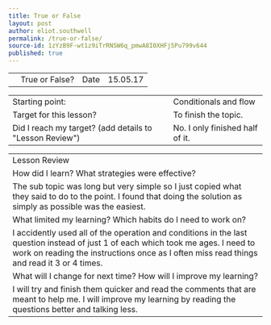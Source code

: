 ```yaml
---
title: True or False
layout: post
author: eliot.southwell
permalink: /true-or-false/
source-id: 1zYzB9F-wt1z9iTrRNSW6q_pmwA8I0XHFj5Pu799v644
published: true
---
```

<table>
  <tr>
    <td></td>
    <td>True or False?</td>
    <td>Date</td>
    <td>15.05.17</td>
  </tr>
</table>


<table>
  <tr>
    <td>Starting point:</td>
    <td>Conditionals and flow</td>
  </tr>
  <tr>
    <td>Target for this lesson?</td>
    <td>To finish the topic.</td>
  </tr>
  <tr>
    <td>Did I reach my target? 
(add details to "Lesson Review")</td>
    <td>No. I only finished half of it.</td>
  </tr>
</table>


<table>
  <tr>
    <td>Lesson Review</td>
  </tr>
  <tr>
    <td>How did I learn? What strategies were effective? </td>
  </tr>
  <tr>
    <td>The sub topic was long but very simple so I just copied what they said to do to the point. I found that doing the solution as simply as possible was the easiest.</td>
  </tr>
  <tr>
    <td>What limited my learning? Which habits do I need to work on? </td>
  </tr>
  <tr>
    <td>I accidently used all of the operation and conditions in the last question instead of just 1 of each which took me ages. I need to work on reading the instructions once as I often miss read things and read it 3 or 4 times.</td>
  </tr>
  <tr>
    <td>What will I change for next time? How will I improve my learning?</td>
  </tr>
  <tr>
    <td>I will try and finish them quicker and read the comments that are meant to help me. I will improve my learning by reading the questions better and talking less. </td>
  </tr>
</table>


